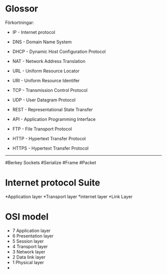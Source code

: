 # Glossor

Förkortningar:

* IP - Internet protocol
* DNS - Domain Name System
* DHCP - Dynamic Host Configuration Protocol
* NAT - Network Address Translation

* URL - Uniform Resource Locator
* URI - Uniform Resource Identifer
* TCP - Transmission Control Protocol
* UDP - User Datagram Protocol

* REST - Representational State Transfer
* API - Application Programming Interface
* FTP - File Transport Protocol
* HTTP - Hypertext Transfer Protocol
* HTTPS - Hypertext Transfer Protocol


---
#Berkey Sockets
#Serialize
#Frame
#Packet

# Internet protocol Suite
*Application layer
*Transport layer
*internet layer
*Link Layer

# OSI model
* 7 Application layer
* 6 Presentation layer
* 5 Session layer
* 4 Transport layer
* 3 Network layer
* 2 Data link layer
* 1 Physical layer
* 
